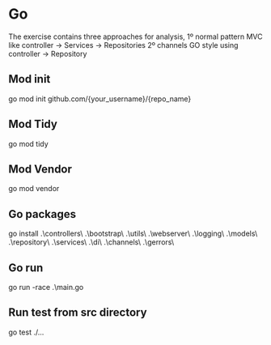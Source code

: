 # Go
The exercise contains three approaches for analysis,
1º normal pattern MVC like controller -> Services -> Repositories
2º channels GO style using controller -> Repository

## Mod init
go mod init github.com/{your_username}/{repo_name}

## Mod Tidy
go mod tidy

## Mod Vendor
go mod vendor

## Go packages
go install .\controllers\ .\bootstrap\ .\utils\ 
.\webserver\ .\logging\  .\models\ .\repository\ .\services\ .\di\ .\channels\ .\gerrors\

## Go run
go run -race .\main.go

## Run test from src directory
go test ./... 